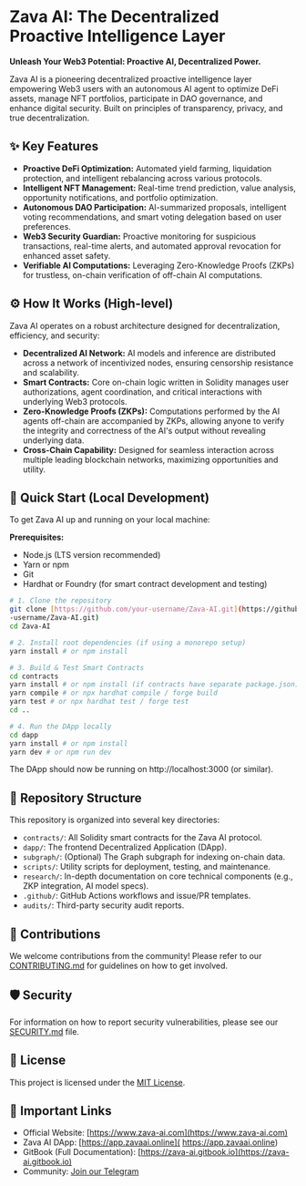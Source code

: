 # Zava AI: The Decentralized Proactive Intelligence Layer

**Unleash Your Web3 Potential: Proactive AI, Decentralized Power.**

Zava AI is a pioneering decentralized proactive intelligence layer empowering Web3 users with an autonomous AI agent to optimize DeFi assets, manage NFT portfolios, participate in DAO governance, and enhance digital security. Built on principles of transparency, privacy, and true decentralization.

## ✨ Key Features

- **Proactive DeFi Optimization:** Automated yield farming, liquidation protection, and intelligent rebalancing across various protocols.
- **Intelligent NFT Management:** Real-time trend prediction, value analysis, opportunity notifications, and portfolio optimization.
- **Autonomous DAO Participation:** AI-summarized proposals, intelligent voting recommendations, and smart voting delegation based on user preferences.
- **Web3 Security Guardian:** Proactive monitoring for suspicious transactions, real-time alerts, and automated approval revocation for enhanced asset safety.
- **Verifiable AI Computations:** Leveraging Zero-Knowledge Proofs (ZKPs) for trustless, on-chain verification of off-chain AI computations.

## ⚙️ How It Works (High-level)

Zava AI operates on a robust architecture designed for decentralization, efficiency, and security:

- **Decentralized AI Network:** AI models and inference are distributed across a network of incentivized nodes, ensuring censorship resistance and scalability.
- **Smart Contracts:** Core on-chain logic written in Solidity manages user authorizations, agent coordination, and critical interactions with underlying Web3 protocols.
- **Zero-Knowledge Proofs (ZKPs):** Computations performed by the AI agents off-chain are accompanied by ZKPs, allowing anyone to verify the integrity and correctness of the AI's output without revealing underlying data.
- **Cross-Chain Capability:** Designed for seamless interaction across multiple leading blockchain networks, maximizing opportunities and utility.

## 🚀 Quick Start (Local Development)

To get Zava AI up and running on your local machine:

**Prerequisites:**

- Node.js (LTS version recommended)
- Yarn or npm
- Git
- Hardhat or Foundry (for smart contract development and testing)

```bash
# 1. Clone the repository
git clone [https://github.com/your-username/Zava-AI.git](https://github.com/your
-username/Zava-AI.git)
cd Zava-AI

# 2. Install root dependencies (if using a monorepo setup)
yarn install # or npm install

# 3. Build & Test Smart Contracts
cd contracts
yarn install # or npm install (if contracts have separate package.json)
yarn compile # or npx hardhat compile / forge build
yarn test # or npx hardhat test / forge test
cd ..

# 4. Run the DApp locally
cd dapp
yarn install # or npm install
yarn dev # or npm run dev
```

The DApp should now be running on http://localhost:3000 (or similar).

## 📂 Repository Structure

This repository is organized into several key directories:

- `contracts/`: All Solidity smart contracts for the Zava AI protocol.
- `dapp/`: The frontend Decentralized Application (DApp).
- `subgraph/`: (Optional) The Graph subgraph for indexing on-chain data.
- `scripts/`: Utility scripts for deployment, testing, and maintenance.
- `research/`: In-depth documentation on core technical components (e.g., ZKP integration, AI model specs).
- `.github/`: GitHub Actions workflows and issue/PR templates.
- `audits/`: Third-party security audit reports.

## 👋 Contributions

We welcome contributions from the community! Please refer to our [CONTRIBUTING.md](CONTRIBUTING.md) for guidelines on how to get involved.

## 🛡 Security

For information on how to report security vulnerabilities, please see our [SECURITY.md](SECURITY.md) file.

## 📜 License

This project is licensed under the [MIT License](LICENSE).

## 🔗 Important Links

- Official Website: [https://www.zava-ai.com](https://www.zava-ai.com)
- Zava AI DApp:  [https://app.zavaai.online]( https://app.zavaai.online)
- GitBook (Full Documentation): [https://zava-ai.gitbook.io](https://zava-ai.gitbook.io)
- Community: [Join our Telegram](https://t.me/ZavaAI)

